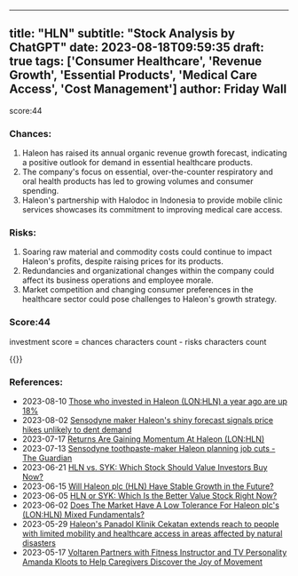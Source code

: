 
---
title: "HLN"
subtitle: "Stock Analysis by ChatGPT"
date: 2023-08-18T09:59:35
draft: true
tags: ['Consumer Healthcare', 'Revenue Growth', 'Essential Products', 'Medical Care Access', 'Cost Management']
author: Friday Wall
---

score:44
### Chances:
1. Haleon has raised its annual organic revenue growth forecast, indicating a positive outlook for demand in essential healthcare products.
2. The company's focus on essential, over-the-counter respiratory and oral health products has led to growing volumes and consumer spending.
3. Haleon's partnership with Halodoc in Indonesia to provide mobile clinic services showcases its commitment to improving medical care access.
### Risks:
1. Soaring raw material and commodity costs could continue to impact Haleon's profits, despite raising prices for its products.
2. Redundancies and organizational changes within the company could affect its business operations and employee morale.
3. Market competition and changing consumer preferences in the healthcare sector could pose challenges to Haleon's growth strategy.
### Score:44
investment score = chances characters count - risks characters count

{{<tradingview symbol="NYSE:HLN">}}
### References:
- 2023-08-10 [Those who invested in Haleon (LON:HLN) a year ago are up 18%](https://finance.yahoo.com/news/those-invested-haleon-lon-hln-051411418.html?.tsrc=rss)
- 2023-08-02 [Sensodyne maker Haleon's shiny forecast signals price hikes unlikely to dent demand](https://finance.yahoo.com/news/haleon-raises-annual-organic-revenue-061651358.html?.tsrc=rss)
- 2023-07-17 [Returns Are Gaining Momentum At Haleon (LON:HLN)](https://finance.yahoo.com/news/returns-gaining-momentum-haleon-lon-071110367.html?.tsrc=rss)
- 2023-07-13 [Sensodyne toothpaste-maker Haleon planning job cuts - The Guardian](https://finance.yahoo.com/news/sensodyne-toothpaste-maker-haleon-planning-142438842.html?.tsrc=rss)
- 2023-06-21 [HLN vs. SYK: Which Stock Should Value Investors Buy Now?](https://finance.yahoo.com/news/hln-vs-syk-stock-value-154008369.html?.tsrc=rss)
- 2023-06-15 [Will Haleon plc (HLN) Have Stable Growth in the Future?](https://finance.yahoo.com/news/haleon-plc-hln-stable-growth-051103001.html?.tsrc=rss)
- 2023-06-05 [HLN or SYK: Which Is the Better Value Stock Right Now?](https://finance.yahoo.com/news/hln-syk-better-value-stock-154011952.html?.tsrc=rss)
- 2023-06-02 [Does The Market Have A Low Tolerance For Haleon plc's (LON:HLN) Mixed Fundamentals?](https://finance.yahoo.com/news/does-market-low-tolerance-haleon-085050948.html?.tsrc=rss)
- 2023-05-29 [Haleon's Panadol Klinik Cekatan extends reach to people with limited mobility and healthcare access in areas affected by natural disasters](https://finance.yahoo.com/news/haleons-panadol-klinik-cekatan-extends-135100288.html?.tsrc=rss)
- 2023-05-17 [Voltaren Partners with Fitness Instructor and TV Personality Amanda Kloots to Help Caregivers Discover the Joy of Movement](https://finance.yahoo.com/news/voltaren-partners-fitness-instructor-tv-170900819.html?.tsrc=rss)


                